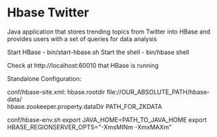 # Hbase Twitter
Java application that stores trending topics from Twitter into HBase and provides users with a set of queries for data analysis

Start HBase - bin/start-hbase.sh
Start the shell - bin/hbase shell

Check at http://localhost:60010 that HBase is running

Standalone Configuration:

conf/hbase-site.xml:
<property>
	<name>hbase.rootdir</name>
	<value>file://OUR_ABSOLUTE_PATH/hbase-data/</value>
</property>
<property>	
	<name>hbase.zookeeper.property.dataDir</name>
	<value>PATH_FOR_ZKDATA</value>	
</property>

conf/hbase-env.sh
export JAVA_HOME=PATH_TO_JAVA_HOME
export HBASE_REGIONSERVER_OPTS="-XmsMINm -XmxMAXm"
